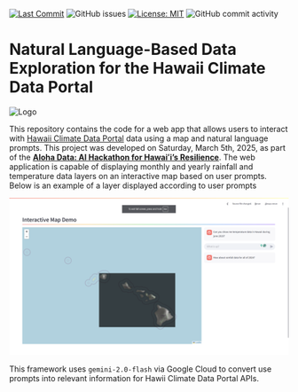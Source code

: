 [![Last Commit](https://img.shields.io/github/last-commit/jnicolow/nlp_climate_map)](
https://github.com/jnicolow/nlp_climate_map/commits/)
![GitHub issues](https://img.shields.io/github/issues/jnicolow/nlp_climate_map)
[![License: MIT](https://img.shields.io/badge/License-MIT-yellow.svg)](https://opensource.org/licenses/MIT)
![GitHub commit activity](https://img.shields.io/github/commit-activity/y/jnicolow/nlp_climate_map)

# Natural Language-Based Data Exploration for the Hawaii Climate Data Portal
![Logo](media/xtreamlylitmap)

This repository contains the code for a web app that allows users to interact with [Hawaii Climate Data Portal](https://www.hawaii.edu/climate-data-portal/) data using a map and natural language prompts. This project was developed on Saturday, March 5th, 2025, as part of the [**Aloha Data: AI Hackathon for Hawaiʻi’s Resilience**](https://datascience.hawaii.edu/ai-hackathon/). The web application is capable of displaying monthly and yearly rainfall and temperature data layers on an interactive map based on user prompts. Below is an example of a layer displayed according to user prompts

![Alt text](media/year_of_data.png)

This framework uses `gemini-2.0-flash` via Google Cloud to convert use prompts into relevant information for Hawii Climate Data Portal APIs.




